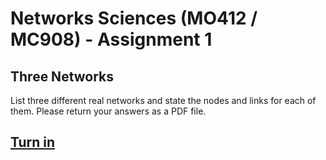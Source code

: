# Networks Sciences (MO412 / MC908) - Assignment 1

## Three Networks

List three different real networks and state the nodes and links for each of them.  Please return your answers as a PDF file.

## [Turn in](entrega.pdf)
